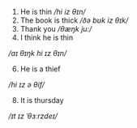 
1. He is thin */hi iz θɪn/*
2. The book is thick */ðə bʊk iz θɪk/*
3. Thank you         */θæŋk ju:/*
4. I think he is thin

*/aɪ θɪŋk hi ɪz θɪn/*

6. He is a thief
   
*/hi ɪz ə θif/*

8. It is thursday

*/ɪt ɪz ˈθɜːrzdeɪ/*
